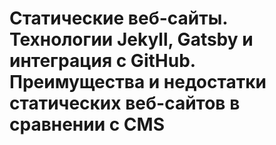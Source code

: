 # Статические веб-сайты. Технологии Jekyll, Gatsby и интеграция с GitHub. Преимущества и недостатки статических веб-сайтов в сравнении с CMS
